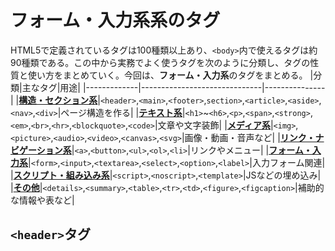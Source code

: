 # フォーム・入力系系のタグ
HTML5で定義されているタグは100種類以上あり、`<body>`内で使えるタグは約90種類である。この中から実務でよく使うタグを次のように分類し、タグの性質と使い方をまとめていく。今回は、**フォーム・入力系**のタグをまとめる。
|分類|主なタグ|用途|
|-------------|------------------------------|---------------|
|[**構造・セクション系**](structure.md)|`<header>`,`<main>`,`<footer>`,`section>`,`<article>`,`<aside>`,`<nav>`,`<div>`|ページ構造を作る|
|[**テキスト系**](text.md)|`<h1>`~`<h6>`,`<p>`,`<span>`,`<strong>`,`<em>`,`<br>`,`<hr>`,`<blockquote>`,`<code>`|文章や文字装飾|
|[**メディア系**](media.md)|`<img>`,`<picture>`,`<audio>`,`<video>`,`<canvas>`,`<svg>`|画像・動画・音声など|
|[**リンク・ナビゲーション系**](link.md)|`<a>`,`<button>`,`<ul>`,`<ol>`,`<li>`|リンクやメニュー|
|[**フォーム・入力系**]()|`<form>`,`<input>`,`<textarea>`,`<select>`,`<option>`,`<label>`|入力フォーム関連|
|[**スクリプト・組み込み系**](script.md)|`<script>`,`<noscript>`,`<template>`|JSなどの埋め込み|
|[**その他**](others.md)|`<details>`,`<summary>`,`<table>`,`<tr>`,`<td>`,`<figure>`,`<figcaption>`|補助的な情報や表など|

## `<header>`タグ

